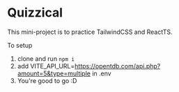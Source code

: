 # Quizzical

This mini-project is to practice TailwindCSS and ReactTS.

To setup

1. clone and run `npm i`
2. add VITE_API_URL=https://opentdb.com/api.php?amount=5&type=multiple in .env
3. You're good to go :D
